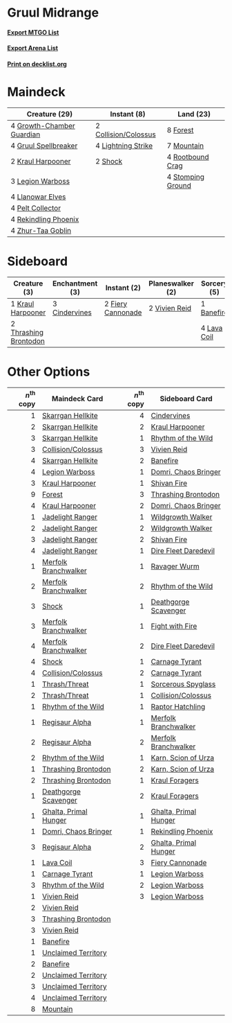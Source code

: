 # Gruul Midrange

#### [Export MTGO List](../collection/Gruul%20Midrange/Gruul%20Midrange.txt)
#### [Export Arena List](../collection/Gruul%20Midrange/Gruul%20Midrange_arena.txt)
#### [Print on decklist.org](http://decklist.org/?deckmain=2%09Collision/Colossus%0A8%09Forest%0A4%09Growth-Chamber%20Guardian%0A4%09Gruul%20Spellbreaker%0A2%09Kraul%20Harpooner%0A3%09Legion%20Warboss%0A4%09Lightning%20Strike%0A4%09Llanowar%20Elves%0A7%09Mountain%0A4%09Pelt%20Collector%0A4%09Rekindling%20Phoenix%0A4%09Rootbound%20Crag%0A2%09Shock%0A4%09Stomping%20Ground%0A4%09Zhur-Taa%20Goblin&deckside=1%09Banefire%0A3%09Cindervines%0A2%09Fiery%20Cannonade%0A1%09Kraul%20Harpooner%0A4%09Lava%20Coil%0A2%09Thrashing%20Brontodon%0A2%09Vivien%20Reid)
# Maindeck

|                                           Creature (29)                                            |                                          Instant (8)                                          |                                         Land (23)                                          |
|----------------------------------------------------------------------------------------------------|-----------------------------------------------------------------------------------------------|--------------------------------------------------------------------------------------------|
|4 [Growth-Chamber Guardian](http://gatherer.wizards.com/Pages/Card/Details.aspx?multiverseid=457272)|2 [Collision/Colossus](http://gatherer.wizards.com/Pages/Card/Details.aspx?multiverseid=457367)|8 [Forest](http://gatherer.wizards.com/Pages/Card/Details.aspx?multiverseid=439860)         |
|4 [Gruul Spellbreaker](http://gatherer.wizards.com/Pages/Card/Details.aspx?multiverseid=457323)     |4 [Lightning Strike](http://gatherer.wizards.com/Pages/Card/Details.aspx?multiverseid=383299)  |7 [Mountain](http://gatherer.wizards.com/Pages/Card/Details.aspx?multiverseid=439859)       |
|2 [Kraul Harpooner](http://gatherer.wizards.com/Pages/Card/Details.aspx?multiverseid=452886)        |2 [Shock](http://gatherer.wizards.com/Pages/Card/Details.aspx?multiverseid=129732)             |4 [Rootbound Crag](http://gatherer.wizards.com/Pages/Card/Details.aspx?multiverseid=420934) |
|3 [Legion Warboss](http://gatherer.wizards.com/Pages/Card/Details.aspx?multiverseid=452859)         |                                                                                               |4 [Stomping Ground](http://gatherer.wizards.com/Pages/Card/Details.aspx?multiverseid=405110)|
|4 [Llanowar Elves](http://gatherer.wizards.com/Pages/Card/Details.aspx?multiverseid=129626)         |                                                                                               |                                                                                            |
|4 [Pelt Collector](http://gatherer.wizards.com/Pages/Card/Details.aspx?multiverseid=452891)         |                                                                                               |                                                                                            |
|4 [Rekindling Phoenix](http://gatherer.wizards.com/Pages/Card/Details.aspx?multiverseid=439768)     |                                                                                               |                                                                                            |
|4 [Zhur-Taa Goblin](http://gatherer.wizards.com/Pages/Card/Details.aspx?multiverseid=457359)        |                                                                                               |                                                                                            |


# Sideboard

|                                          Creature (3)                                          |                                    Enchantment (3)                                     |                                        Instant (2)                                         |                                    Planeswalker (2)                                    |                                     Sorcery (5)                                      |
|------------------------------------------------------------------------------------------------|----------------------------------------------------------------------------------------|--------------------------------------------------------------------------------------------|----------------------------------------------------------------------------------------|--------------------------------------------------------------------------------------|
|1 [Kraul Harpooner](http://gatherer.wizards.com/Pages/Card/Details.aspx?multiverseid=452886)    |3 [Cindervines](http://gatherer.wizards.com/Pages/Card/Details.aspx?multiverseid=457305)|2 [Fiery Cannonade](http://gatherer.wizards.com/Pages/Card/Details.aspx?multiverseid=435297)|2 [Vivien Reid](http://gatherer.wizards.com/Pages/Card/Details.aspx?multiverseid=447344)|1 [Banefire](http://gatherer.wizards.com/Pages/Card/Details.aspx?multiverseid=186613) |
|2 [Thrashing Brontodon](http://gatherer.wizards.com/Pages/Card/Details.aspx?multiverseid=456570)|                                                                                        |                                                                                            |                                                                                        |4 [Lava Coil](http://gatherer.wizards.com/Pages/Card/Details.aspx?multiverseid=452858)|


# Other Options

|*n*<sup>th</sup> copy|                                         Maindeck Card                                          |*n*<sup>th</sup> copy|                                         Sideboard Card                                         |
|--------------------:|------------------------------------------------------------------------------------------------|--------------------:|------------------------------------------------------------------------------------------------|
|                    1|[Skarrgan Hellkite](http://gatherer.wizards.com/Pages/Card/Details.aspx?multiverseid=457258)    |                    4|[Cindervines](http://gatherer.wizards.com/Pages/Card/Details.aspx?multiverseid=457305)          |
|                    2|[Skarrgan Hellkite](http://gatherer.wizards.com/Pages/Card/Details.aspx?multiverseid=457258)    |                    2|[Kraul Harpooner](http://gatherer.wizards.com/Pages/Card/Details.aspx?multiverseid=452886)      |
|                    3|[Skarrgan Hellkite](http://gatherer.wizards.com/Pages/Card/Details.aspx?multiverseid=457258)    |                    1|[Rhythm of the Wild](http://gatherer.wizards.com/Pages/Card/Details.aspx?multiverseid=457345)   |
|                    3|[Collision/Colossus](http://gatherer.wizards.com/Pages/Card/Details.aspx?multiverseid=457367)   |                    3|[Vivien Reid](http://gatherer.wizards.com/Pages/Card/Details.aspx?multiverseid=447344)          |
|                    4|[Skarrgan Hellkite](http://gatherer.wizards.com/Pages/Card/Details.aspx?multiverseid=457258)    |                    2|[Banefire](http://gatherer.wizards.com/Pages/Card/Details.aspx?multiverseid=186613)             |
|                    4|[Legion Warboss](http://gatherer.wizards.com/Pages/Card/Details.aspx?multiverseid=452859)       |                    1|[Domri, Chaos Bringer](http://gatherer.wizards.com/Pages/Card/Details.aspx?multiverseid=457310) |
|                    3|[Kraul Harpooner](http://gatherer.wizards.com/Pages/Card/Details.aspx?multiverseid=452886)      |                    1|[Shivan Fire](http://gatherer.wizards.com/Pages/Card/Details.aspx?multiverseid=443030)          |
|                    9|[Forest](http://gatherer.wizards.com/Pages/Card/Details.aspx?multiverseid=439860)               |                    3|[Thrashing Brontodon](http://gatherer.wizards.com/Pages/Card/Details.aspx?multiverseid=456570)  |
|                    4|[Kraul Harpooner](http://gatherer.wizards.com/Pages/Card/Details.aspx?multiverseid=452886)      |                    2|[Domri, Chaos Bringer](http://gatherer.wizards.com/Pages/Card/Details.aspx?multiverseid=457310) |
|                    1|[Jadelight Ranger](http://gatherer.wizards.com/Pages/Card/Details.aspx?multiverseid=439793)     |                    1|[Wildgrowth Walker](http://gatherer.wizards.com/Pages/Card/Details.aspx?multiverseid=435372)    |
|                    2|[Jadelight Ranger](http://gatherer.wizards.com/Pages/Card/Details.aspx?multiverseid=439793)     |                    2|[Wildgrowth Walker](http://gatherer.wizards.com/Pages/Card/Details.aspx?multiverseid=435372)    |
|                    3|[Jadelight Ranger](http://gatherer.wizards.com/Pages/Card/Details.aspx?multiverseid=439793)     |                    2|[Shivan Fire](http://gatherer.wizards.com/Pages/Card/Details.aspx?multiverseid=443030)          |
|                    4|[Jadelight Ranger](http://gatherer.wizards.com/Pages/Card/Details.aspx?multiverseid=439793)     |                    1|[Dire Fleet Daredevil](http://gatherer.wizards.com/Pages/Card/Details.aspx?multiverseid=439756) |
|                    1|[Merfolk Branchwalker](http://gatherer.wizards.com/Pages/Card/Details.aspx?multiverseid=435353) |                    1|[Ravager Wurm](http://gatherer.wizards.com/Pages/Card/Details.aspx?multiverseid=457344)         |
|                    2|[Merfolk Branchwalker](http://gatherer.wizards.com/Pages/Card/Details.aspx?multiverseid=435353) |                    2|[Rhythm of the Wild](http://gatherer.wizards.com/Pages/Card/Details.aspx?multiverseid=457345)   |
|                    3|[Shock](http://gatherer.wizards.com/Pages/Card/Details.aspx?multiverseid=129732)                |                    1|[Deathgorge Scavenger](http://gatherer.wizards.com/Pages/Card/Details.aspx?multiverseid=435339) |
|                    3|[Merfolk Branchwalker](http://gatherer.wizards.com/Pages/Card/Details.aspx?multiverseid=435353) |                    1|[Fight with Fire](http://gatherer.wizards.com/Pages/Card/Details.aspx?multiverseid=443007)      |
|                    4|[Merfolk Branchwalker](http://gatherer.wizards.com/Pages/Card/Details.aspx?multiverseid=435353) |                    2|[Dire Fleet Daredevil](http://gatherer.wizards.com/Pages/Card/Details.aspx?multiverseid=439756) |
|                    4|[Shock](http://gatherer.wizards.com/Pages/Card/Details.aspx?multiverseid=129732)                |                    1|[Carnage Tyrant](http://gatherer.wizards.com/Pages/Card/Details.aspx?multiverseid=435334)       |
|                    4|[Collision/Colossus](http://gatherer.wizards.com/Pages/Card/Details.aspx?multiverseid=457367)   |                    2|[Carnage Tyrant](http://gatherer.wizards.com/Pages/Card/Details.aspx?multiverseid=435334)       |
|                    1|[Thrash/Threat](http://gatherer.wizards.com/Pages/Card/Details.aspx?multiverseid=457373)        |                    1|[Sorcerous Spyglass](http://gatherer.wizards.com/Pages/Card/Details.aspx?multiverseid=435407)   |
|                    2|[Thrash/Threat](http://gatherer.wizards.com/Pages/Card/Details.aspx?multiverseid=457373)        |                    1|[Collision/Colossus](http://gatherer.wizards.com/Pages/Card/Details.aspx?multiverseid=457367)   |
|                    1|[Rhythm of the Wild](http://gatherer.wizards.com/Pages/Card/Details.aspx?multiverseid=457345)   |                    1|[Raptor Hatchling](http://gatherer.wizards.com/Pages/Card/Details.aspx?multiverseid=435309)     |
|                    1|[Regisaur Alpha](http://gatherer.wizards.com/Pages/Card/Details.aspx?multiverseid=435383)       |                    1|[Merfolk Branchwalker](http://gatherer.wizards.com/Pages/Card/Details.aspx?multiverseid=435353) |
|                    2|[Regisaur Alpha](http://gatherer.wizards.com/Pages/Card/Details.aspx?multiverseid=435383)       |                    2|[Merfolk Branchwalker](http://gatherer.wizards.com/Pages/Card/Details.aspx?multiverseid=435353) |
|                    2|[Rhythm of the Wild](http://gatherer.wizards.com/Pages/Card/Details.aspx?multiverseid=457345)   |                    1|[Karn, Scion of Urza](http://gatherer.wizards.com/Pages/Card/Details.aspx?multiverseid=442889)  |
|                    1|[Thrashing Brontodon](http://gatherer.wizards.com/Pages/Card/Details.aspx?multiverseid=456570)  |                    2|[Karn, Scion of Urza](http://gatherer.wizards.com/Pages/Card/Details.aspx?multiverseid=442889)  |
|                    2|[Thrashing Brontodon](http://gatherer.wizards.com/Pages/Card/Details.aspx?multiverseid=456570)  |                    1|[Kraul Foragers](http://gatherer.wizards.com/Pages/Card/Details.aspx?multiverseid=452885)       |
|                    1|[Deathgorge Scavenger](http://gatherer.wizards.com/Pages/Card/Details.aspx?multiverseid=435339) |                    2|[Kraul Foragers](http://gatherer.wizards.com/Pages/Card/Details.aspx?multiverseid=452885)       |
|                    1|[Ghalta, Primal Hunger](http://gatherer.wizards.com/Pages/Card/Details.aspx?multiverseid=456564)|                    1|[Ghalta, Primal Hunger](http://gatherer.wizards.com/Pages/Card/Details.aspx?multiverseid=456564)|
|                    1|[Domri, Chaos Bringer](http://gatherer.wizards.com/Pages/Card/Details.aspx?multiverseid=457310) |                    1|[Rekindling Phoenix](http://gatherer.wizards.com/Pages/Card/Details.aspx?multiverseid=439768)   |
|                    3|[Regisaur Alpha](http://gatherer.wizards.com/Pages/Card/Details.aspx?multiverseid=435383)       |                    2|[Ghalta, Primal Hunger](http://gatherer.wizards.com/Pages/Card/Details.aspx?multiverseid=456564)|
|                    1|[Lava Coil](http://gatherer.wizards.com/Pages/Card/Details.aspx?multiverseid=452858)            |                    3|[Fiery Cannonade](http://gatherer.wizards.com/Pages/Card/Details.aspx?multiverseid=435297)      |
|                    1|[Carnage Tyrant](http://gatherer.wizards.com/Pages/Card/Details.aspx?multiverseid=435334)       |                    1|[Legion Warboss](http://gatherer.wizards.com/Pages/Card/Details.aspx?multiverseid=452859)       |
|                    3|[Rhythm of the Wild](http://gatherer.wizards.com/Pages/Card/Details.aspx?multiverseid=457345)   |                    2|[Legion Warboss](http://gatherer.wizards.com/Pages/Card/Details.aspx?multiverseid=452859)       |
|                    1|[Vivien Reid](http://gatherer.wizards.com/Pages/Card/Details.aspx?multiverseid=447344)          |                    3|[Legion Warboss](http://gatherer.wizards.com/Pages/Card/Details.aspx?multiverseid=452859)       |
|                    2|[Vivien Reid](http://gatherer.wizards.com/Pages/Card/Details.aspx?multiverseid=447344)          |                     |                                                                                                |
|                    3|[Thrashing Brontodon](http://gatherer.wizards.com/Pages/Card/Details.aspx?multiverseid=456570)  |                     |                                                                                                |
|                    3|[Vivien Reid](http://gatherer.wizards.com/Pages/Card/Details.aspx?multiverseid=447344)          |                     |                                                                                                |
|                    1|[Banefire](http://gatherer.wizards.com/Pages/Card/Details.aspx?multiverseid=186613)             |                     |                                                                                                |
|                    1|[Unclaimed Territory](http://gatherer.wizards.com/Pages/Card/Details.aspx?multiverseid=435419)  |                     |                                                                                                |
|                    2|[Banefire](http://gatherer.wizards.com/Pages/Card/Details.aspx?multiverseid=186613)             |                     |                                                                                                |
|                    2|[Unclaimed Territory](http://gatherer.wizards.com/Pages/Card/Details.aspx?multiverseid=435419)  |                     |                                                                                                |
|                    3|[Unclaimed Territory](http://gatherer.wizards.com/Pages/Card/Details.aspx?multiverseid=435419)  |                     |                                                                                                |
|                    4|[Unclaimed Territory](http://gatherer.wizards.com/Pages/Card/Details.aspx?multiverseid=435419)  |                     |                                                                                                |
|                    8|[Mountain](http://gatherer.wizards.com/Pages/Card/Details.aspx?multiverseid=439859)             |                     |                                                                                                |

